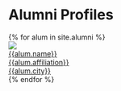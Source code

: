 
<h1>Alumni Profiles</h1>

<div class="profilecontainer">
{% for alum in site.alumni %}
  <a href="{{ alum.url }}">
    <div class="profile">
      <div class="profile-pic">
        <img src="{{ alum.url }}/300h.jpg">
      </div>
      <div>
        {{alum.name}}
        <br/>
        {{alum.affiliation}}
        <br/>
        {{alum.city}}
      </div>
    </div>
  </a>
{% endfor %}
